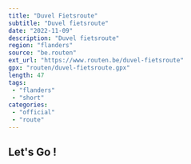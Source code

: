```yaml
---
title: "Duvel Fietsroute"
subtitle: "Duvel fietsroute"
date: "2022-11-09"
description: "Duvel fietsroute"
region: "flanders"
source: "be.routen"
ext_url: "https://www.routen.be/duvel-fietsroute"
gpx: "routen/duvel-fietsroute.gpx"
length: 47
tags:
 - "flanders"
 - "short"
categories:
 - "official"
 - "route"
---
```


## Let's Go ! 


